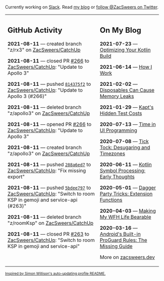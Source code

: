 Currently working on [Slack](https://slack.com/). Read [my blog](https://zacsweers.dev/) or [follow @ZacSweers on Twitter](https://twitter.com/ZacSweers).

<table><tr><td valign="top" width="60%">

## GitHub Activity
<!-- githubActivity starts -->
**2021-08-11** — created branch "z/rx3" on [ZacSweers/CatchUp](https://api.github.com/repos/ZacSweers/CatchUp)

**2021-08-11** — closed PR [#266](https://api.github.com/repos/ZacSweers/CatchUp/pulls/266) to [ZacSweers/CatchUp](https://api.github.com/repos/ZacSweers/CatchUp): "Update to Apollo 3"

**2021-08-11** — pushed [`814375f2`](https://github.com/ZacSweers/CatchUp/commit/814375f2234b033b452f38eff46b3b1d5454c519) to [ZacSweers/CatchUp](https://api.github.com/repos/ZacSweers/CatchUp): "Update to Apollo 3 (#266)"

**2021-08-11** — deleted branch "z/apollo3" on [ZacSweers/CatchUp](https://api.github.com/repos/ZacSweers/CatchUp)

**2021-08-11** — opened PR [#266](https://api.github.com/repos/ZacSweers/CatchUp/pulls/266) to [ZacSweers/CatchUp](https://api.github.com/repos/ZacSweers/CatchUp): "Update to Apollo 3"

**2021-08-11** — created branch "z/apollo3" on [ZacSweers/CatchUp](https://api.github.com/repos/ZacSweers/CatchUp)

**2021-08-11** — pushed [`288a6ed7`](https://github.com/ZacSweers/CatchUp/commit/288a6ed70c1387ada26a5c0cd2a933d0101a940b) to [ZacSweers/CatchUp](https://api.github.com/repos/ZacSweers/CatchUp): "Fix missing export"

**2021-08-11** — pushed [`5bdee797`](https://github.com/ZacSweers/CatchUp/commit/5bdee79758270dd6ef745661f5bd7a23ad0d3370) to [ZacSweers/CatchUp](https://api.github.com/repos/ZacSweers/CatchUp): "Switch to room KSP in gemoji and service-api (#263)"

**2021-08-11** — deleted branch "z/roomKsp" on [ZacSweers/CatchUp](https://api.github.com/repos/ZacSweers/CatchUp)

**2021-08-11** — closed PR [#263](https://api.github.com/repos/ZacSweers/CatchUp/pulls/263) to [ZacSweers/CatchUp](https://api.github.com/repos/ZacSweers/CatchUp): "Switch to room KSP in gemoji and service-api"
<!-- githubActivity ends -->
</td><td valign="top" width="40%">

## On My Blog
<!-- blog starts -->
**2021-07-23** — [Optimizing Your Kotlin Build](https://www.zacsweers.dev/optimizing-your-kotlin-build/)

**2021-06-14** — [How I Work](https://www.zacsweers.dev/how-i-work/)

**2021-02-02** — [Disposables Can Cause Memory Leaks](https://www.zacsweers.dev/disposables-can-cause-memory-leaks/)

**2021-01-29** — [Kapt's Hidden Test Costs](https://www.zacsweers.dev/kapts-hidden-test-costs/)

**2020-07-13** — [Time in UI Programming](https://www.zacsweers.dev/time-in-ui/)

**2020-07-08** — [Tick Tock: Desugaring and Timezones](https://www.zacsweers.dev/ticktock-desugaring-timezones/)

**2020-06-11** — [Kotlin Symbol Processing: Early Thoughts](https://www.zacsweers.dev/kotlin-symbol-processor-early-thoughts/)

**2020-05-01** — [Dagger Party Tricks: Extension Functions](https://www.zacsweers.dev/dagger-party-tricks-extension-functions/)

**2020-04-03** — [Making My WFH Life Bearable](https://www.zacsweers.dev/making-wfh-life-bearable/)

**2020-03-16** — [Android's Built-in ProGuard Rules: The Missing Guide](https://www.zacsweers.dev/android-proguard-rules/)
<!-- blog ends -->
More on [zacsweers.dev](https://zacsweers.dev/)
</td></tr></table>

<sub><a href="https://simonwillison.net/2020/Jul/10/self-updating-profile-readme/">Inspired by Simon Willison's auto-updating profile README.</a></sub>